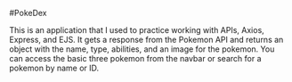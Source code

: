 #PokeDex

This is an application that I used to practice working with APIs, Axios, Express, and EJS.  It gets a response from the Pokemon API and returns an object with the name, type, abilities, and an image for the pokemon. You can access the basic three pokemon from the navbar or search for a pokemon by name or ID.